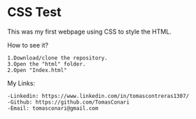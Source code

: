 # CSS Test

This was my first webpage using CSS to style the HTML.

How to see it?

    1.Download/clone the repository.
    3.Open the "html" folder.
    2.Open "Index.html"


My Links:

    -Linkedin: https://www.linkedin.com/in/tomascontreras1307/
    -Github: https://github.com/TomasConari
    -Email: tomasconari@gmail.com
